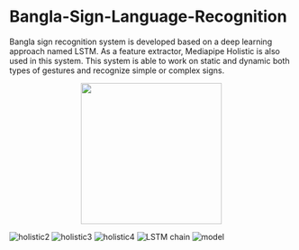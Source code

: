 # Bangla-Sign-Language-Recognition
Bangla sign recognition system is developed based on a deep learning approach named LSTM. As a feature extractor, Mediapipe Holistic is also used in this system. This system is able to work on static and dynamic both types of gestures and recognize simple or complex signs.

<p align="center">
<img src=https://user-images.githubusercontent.com/43060004/179276570-5b054df2-84f2-4a54-8c73-9002a60b9042.jpg width="250" height="250"/>
</p>

![holistic2](https://user-images.githubusercontent.com/43060004/179276576-49dd19fc-c0c3-4c27-bb5d-4dbcdb91ec2d.jpg)
![holistic3](https://user-images.githubusercontent.com/43060004/179276581-28ebf096-3b2f-433e-a6a0-6ad38df828d4.jpg)
![holistic4](https://user-images.githubusercontent.com/43060004/179276587-54089806-979b-472c-8003-b1cfc37fba73.jpg)
![LSTM chain](https://user-images.githubusercontent.com/43060004/179276593-ccf70c0f-fbe3-4882-b1c5-46097c0960f4.png)
![model](https://user-images.githubusercontent.com/43060004/179276597-c5467b13-12f5-49ea-979a-f4fcf7bc4c01.png)
